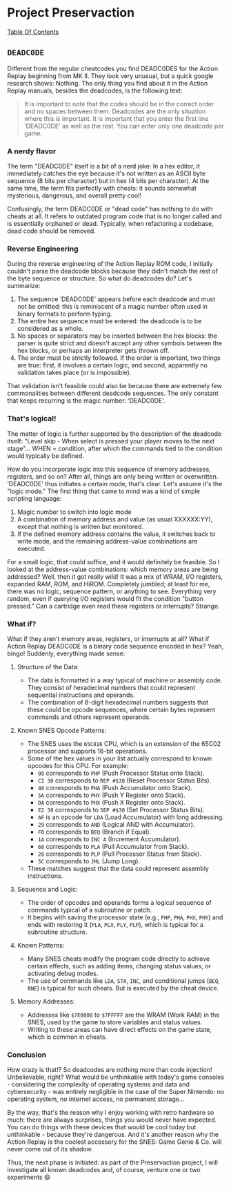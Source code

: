 # Project Preservaction

[Table Of Contents](project-uip-toc.md)

## `DEADC0DE`

Different from the regular cheatcodes you find DEADC0DES for the Action Replay beginning from MK II. They look very unusual, but a quick google research shows: Nothing. The only thing you find about it in the Action Replay manuals, besides the deadcodes, is the following text:

> It is important to note that the codes should be in the correct order and no spaces between them. Deadcodes are the only situation where this is important. It is important that you enter the first line ‘DEADC0DE' as well as the rest. You can enter only one deadcode per game.

### A nerdy flavor

The term "DEADC0DE" itself is a bit of a nerd joke: In a hex editor, it immediately catches the eye because it's not written as an ASCII byte sequence (8 bits per character) but in hex (4 bits per character). At the same time, the term fits perfectly with cheats: it sounds somewhat mysterious, dangerous, and overall pretty cool!

Confusingly, the term DEADC0DE or "dead code" has nothing to do with cheats at all. It refers to outdated program code that is no longer called and is essentially orphaned or dead. Typically, when refactoring a codebase, dead code should be removed.

### Reverse Engineering

During the reverse engineering of the Action Replay ROM code, I initially couldn't parse the deadcode blocks because they didn't match the rest of the byte sequence or structure. So what do deadcodes do? Let's summarize:

1. The sequence ‘DEADC0DE' appears before each deadcode and must not be omitted: this is reminiscent of a magic number often used in binary formats to perform typing.
2. The entire hex sequence must be entered: the deadcode is to be considered as a whole.
3. No spaces or separators may be inserted between the hex blocks: the parser is quite strict and doesn't accept any other symbols between the hex blocks, or perhaps an interpreter gets thrown off.
4. The order must be strictly followed. If the order is important, two things are true: first, it involves a certain logic, and second, apparently no validation takes place (or is impossible).

That validation isn't feasible could also be because there are extremely few commonalities between different deadcode sequences. The only constant that keeps recurring is the magic number: ‘DEADC0DE'.

### That's logical!

The matter of logic is further supported by the description of the deadcode itself: "Level skip - When select is pressed your player moves to the next stage"... WHEN = condition, after which the commands tied to the condition would typically be defined.

How do you incorporate logic into this sequence of memory addresses, registers, and so on? After all, things are only being written or overwritten. ‘DEADC0DE' thus initiates a certain mode, that's clear. Let's assume it's the "logic mode." The first thing that came to mind was a kind of simple scripting language:

1. Magic number to switch into logic mode
2. A combination of memory address and value (as usual XXXXXX:YY), except that nothing is written but monitored.
3. If the defined memory address contains the value, it switches back to write mode, and the remaining address-value combinations are executed.

For a small logic, that could suffice, and it would definitely be feasible. So I looked at the address-value combinations: which memory areas are being addressed? Well, then it got really wild! It was a mix of WRAM, I/O registers, expanded RAM, ROM, and HiROM. Completely jumbled; at least for me, there was no logic, sequence pattern, or anything to see. Everything very random, even if querying I/O registers would fit the condition "button pressed." Can a cartridge even read these registers or interrupts? Strange.

### What if?

What if they aren't memory areas, registers, or interrupts at all? What if Action Replay DEADC0DE is a binary code sequence encoded in hex? Yeah, bingo! Suddenly, everything made sense:

1. Structure of the Data:
   - The data is formatted in a way typical of machine or assembly code. They consist of hexadecimal numbers that could represent sequential instructions and operands.
   - The combination of 8-digit hexadecimal numbers suggests that these could be opcode sequences, where certain bytes represent commands and others represent operands.

2. Known SNES Opcode Patterns:
   - The SNES uses the `65C816` CPU, which is an extension of the 65C02 processor and supports 16-bit operations.
   - Some of the hex values in your list actually correspond to known opcodes for this CPU. For example:
     - `08` corresponds to `PHP` (Push Processor Status onto Stack).
     - `C2 30` corresponds to `REP #$30` (Reset Processor Status Bits).
     - `48` corresponds to `PHA` (Push Accumulator onto Stack).
     - `5A` corresponds to `PHY` (Push Y Register onto Stack).
     - `DA` corresponds to `PHX` (Push X Register onto Stack).
     - `E2 30` corresponds to `SEP #$30` (Set Processor Status Bits).
     - `AF` is an opcode for `LDA` (Load Accumulator) with long addressing.
     - `29` corresponds to `AND` (Logical AND with Accumulator).
     - `F0` corresponds to `BEQ` (Branch if Equal).
     - `1A` corresponds to `INC A` (Increment Accumulator).
     - `68` corresponds to `PLA` (Pull Accumulator from Stack).
     - `28` corresponds to `PLP` (Pull Processor Status from Stack).
     - `5C` corresponds to `JML` (Jump Long).
   - These matches suggest that the data could represent assembly instructions.

3. Sequence and Logic:
   - The order of opcodes and operands forms a logical sequence of commands typical of a subroutine or patch.
   - It begins with saving the processor state (e.g., `PHP`, `PHA`, `PHX`, `PHY`) and ends with restoring it (`PLA`, `PLX`, `PLY`, `PLP`), which is typical for a subroutine structure.

4. Known Patterns:
   - Many SNES cheats modify the program code directly to achieve certain effects, such as adding items, changing status values, or activating debug modes.
   - The use of commands like `LDA`, `STA`, `INC`, and conditional jumps (`BEQ`, `BNE`) is typical for such cheats. But is executed by the cheat device.

5. Memory Addresses:
   - Addresses like `$7E0000` to `$7FFFFF` are the WRAM (Work RAM) in the SNES, used by the game to store variables and status values.
   - Writing to these areas can have direct effects on the game state, which is common in cheats.

### Conclusion

How crazy is that!? So deadcodes are nothing more than code injection! Unbelievable, right? What would be unthinkable with today's game consoles - considering the complexity of operating systems and data and cybersecurity - was entirely negligible in the case of the Super Nintendo: no operating system, no internet access, no permanent storage...

By the way, that's the reason why I enjoy working with retro hardware so much: there are always surprises, things you would never have expected. You can do things with these devices that would be cool today but unthinkable - because they're dangerous. And it's another reason why the Action Replay is the coolest accessory for the SNES: Game Genie & Co. will never come out of its shadow.

Thus, the next phase is initiated: as part of the Preservaction project, I will investigate all known deadcodes and, of course, venture one or two experiments :smile: